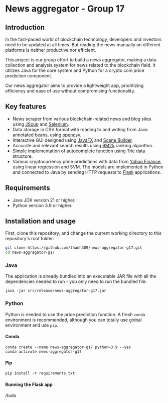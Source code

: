 # News aggregator - Group 17


## Introduction

In the fast-paced world of blockchain technology, developers and investors need to be updated at all times.
But reading the news manually on different platforms is neither productive nor efficient.

This project is our group effort to build a news aggregator, making a data collection and analysis system for news
related to the blockchain field. It utilizes Java for the core system and Python for a crypto coin price prediction
component.

Our news aggregator aims to provide a lightweight app, prioritizing efficiency and ease of use without compromising
functionality.

## Key features

- News scraper from various blockchain-related news and blog sites using [JSoup](https://jsoup.org/) and 
[Selenium](https://www.selenium.dev/).
- Data storage in CSV format with reading to and writing from Java annotated beans, using
[opencsv](https://opencsv.sourceforge.net/).
- Interactive GUI designed using [JavaFX](https://openjfx.io/) and 
[Scene Builder](https://gluonhq.com/products/scene-builder/).
- Accurate and relevant search results using [BM25](https://en.wikipedia.org/wiki/Okapi_BM25) ranking algorithm.
- Simple implementation of autocomplete function using [Trie](https://en.wikipedia.org/wiki/Trie) data structure.
- Various cryptocurrency price predictions with data from [Yahoo Finance](https://finance.yahoo.com/), using linear
regression and SVM. The models are implemented in Python and connected to Java by sending HTTP requests to 
[Flask](https://flask.palletsprojects.com/en/3.0.x/) applications.

## Requirements

- Java JDK version 21 or higher.
- Python version 3.9 or higher.

## Installation and usage

First, clone this repository, and change the current working directory to this repository's root folder:

```bash
git clone https://github.com/thanh309/news-aggregator-g17.git
cd news-aggregator-g17
```

### Java

The application is already bundled into an executable JAR file with all the dependencies needed to run - you only
need to run the bundled file:
```shell
java -jar src/release/news-aggregator-g17.jar
```

### Python

Python is needed to use the price prediction function. A fresh `conda` environment is recommended, although you can
totally use global environment and use `pip`.

#### Conda
```shell
conda create --name news-aggregator-g17 python=3.9 --yes
conda activate news-aggregator-g17
```

#### Pip
```shell
pip install -r requirements.txt
```

#### Running the Flask app
/todo